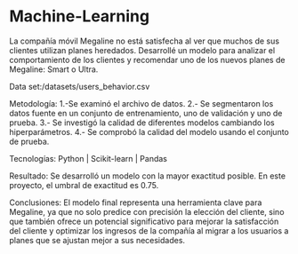# Machine-Learning
La compañía móvil Megaline no está satisfecha al ver que muchos de sus clientes utilizan planes heredados. Desarrollé un modelo para analizar el comportamiento de los clientes y recomendar uno de los nuevos planes de Megaline: Smart o Ultra.

Data set:/datasets/users_behavior.csv


Metodología:
1.-Se examinó el archivo de datos. 
2.- Se segmentaron los datos fuente en un conjunto de entrenamiento, uno de validación y uno de prueba.
3.- Se investigó la calidad de diferentes modelos cambiando los hiperparámetros. 
4.- Se comprobó la calidad del modelo usando el conjunto de prueba.

Tecnologías:
Python | Scikit-learn | Pandas

Resultado:
Se desarrolló un modelo con la mayor exactitud posible. En este proyecto, el umbral de exactitud es 0.75.

Conclusiones:
El modelo final representa una herramienta clave para Megaline, ya que no solo predice con precisión la elección del cliente, sino que también ofrece un potencial significativo para mejorar la satisfacción del cliente y optimizar los ingresos de la compañía al migrar a los usuarios a planes que se ajustan mejor a sus necesidades.





